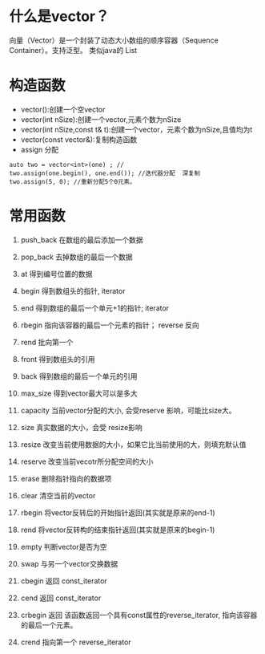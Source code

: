 # 什么是vector？

向量（Vector）是一个封装了动态大小数组的顺序容器（Sequence Container）。支持泛型。
类似java的 List

# 构造函数
 - vector():创建一个空vector
 - vector(int nSize):创建一个vector,元素个数为nSize
 - vector(int nSize,const t& t):创建一个vector，元素个数为nSize,且值均为t
 - vector(const vector&):复制构造函数
 - assign 分配

```
auto two = vector<int>(one) ; //
two.assign(one.begin(), one.end()); //迭代器分配  深复制
two.assign(5, 0); //重新分配5个0元素。
```



# 常用函数

1. push_back 在数组的最后添加一个数据
2. pop_back 去掉数组的最后一个数据
3. at 得到编号位置的数据
4. begin 得到数组头的指针, iterator
5. end 得到数组的最后一个单元+1的指针; iterator
6. rbegin 指向该容器的最后一个元素的指针； reverse 反向
7. rend 批向第一个
8. front 得到数组头的引用
9. back 得到数组的最后一个单元的引用
10. max_size 得到vector最大可以是多大
11. capacity 当前vector分配的大小, 会受reserve 影响，可能比size大。
12. size 真实数据的大小，会受 resize影响
13. resize 改变当前使用数据的大小，如果它比当前使用的大，则填充默认值
14. reserve 改变当前vecotr所分配空间的大小
15. erase 删除指针指向的数据项

14. clear 清空当前的vector

15. rbegin 将vector反转后的开始指针返回(其实就是原来的end-1)

16. rend 将vector反转构的结束指针返回(其实就是原来的begin-1)

17. empty 判断vector是否为空

18. swap 与另一个vector交换数据
19. cbegin 返回 const_iterator
20. cend 返回 const_iterator
21. crbegin 返回 该函数返回一个具有const属性的reverse_iterator, 指向该容器的最后一个元素。
22. crend 指向第一个 reverse_iterator

